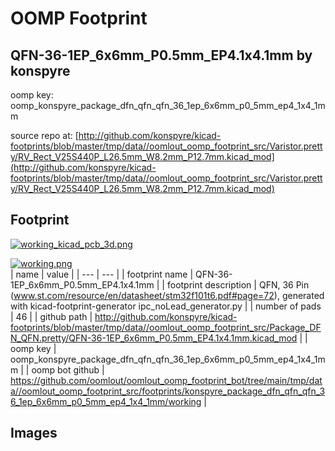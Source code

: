 # OOMP Footprint  
## QFN-36-1EP_6x6mm_P0.5mm_EP4.1x4.1mm  by konspyre  
  
oomp key: oomp_konspyre_package_dfn_qfn_qfn_36_1ep_6x6mm_p0_5mm_ep4_1x4_1mm  
  
source repo at: [http://github.com/konspyre/kicad-footprints/blob/master/tmp/data//oomlout_oomp_footprint_src/Varistor.pretty/RV_Rect_V25S440P_L26.5mm_W8.2mm_P12.7mm.kicad_mod](http://github.com/konspyre/kicad-footprints/blob/master/tmp/data//oomlout_oomp_footprint_src/Varistor.pretty/RV_Rect_V25S440P_L26.5mm_W8.2mm_P12.7mm.kicad_mod)  
## Footprint  
  
[![working_kicad_pcb_3d.png](working_kicad_pcb_3d_600.png)](working_kicad_pcb_3d.png)  
  
[![working.png](working_600.png)](working.png)  
| name | value | 
| --- | --- | 
| footprint name | QFN-36-1EP_6x6mm_P0.5mm_EP4.1x4.1mm | 
| footprint description | QFN, 36 Pin (www.st.com/resource/en/datasheet/stm32f101t6.pdf#page=72), generated with kicad-footprint-generator ipc_noLead_generator.py | 
| number of pads | 46 | 
| github path | http://github.com/konspyre/kicad-footprints/blob/master/tmp/data//oomlout_oomp_footprint_src/Package_DFN_QFN.pretty/QFN-36-1EP_6x6mm_P0.5mm_EP4.1x4.1mm.kicad_mod | 
| oomp key | oomp_konspyre_package_dfn_qfn_qfn_36_1ep_6x6mm_p0_5mm_ep4_1x4_1mm | 
| oomp bot github | https://github.com/oomlout/oomlout_oomp_footprint_bot/tree/main/tmp/data//oomlout_oomp_footprint_src/footprints/konspyre_package_dfn_qfn_qfn_36_1ep_6x6mm_p0_5mm_ep4_1x4_1mm/working | 
## Images  
